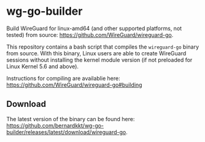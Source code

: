 # wg-go-builder
Build WireGuard for linux-amd64 (and other supported platforms, not tested) from source: https://github.com/WireGuard/wireguard-go.

This repository contains a bash script that compiles the `wireguard-go` binary from source. With this binary, Linux users are able to create WireGuard sessions without installing the kernel module version (if not preloaded for Linux Kernel 5.6 and above).

Instructions for compiling are availablie here: https://github.com/WireGuard/wireguard-go#building

## Download
The latest version of the binary can be found here: https://github.com/bernardkkt/wg-go-builder/releases/latest/download/wireguard-go.
